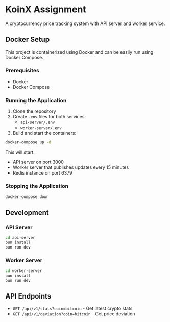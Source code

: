 # KoinX Assignment

A cryptocurrency price tracking system with API server and worker service.

## Docker Setup

This project is containerized using Docker and can be easily run using Docker Compose.

### Prerequisites

- Docker
- Docker Compose

### Running the Application

1. Clone the repository
2. Create `.env` files for both services:
   - `api-server/.env`
   - `worker-server/.env`
3. Build and start the containers:

```bash
docker-compose up -d
```

This will start:

- API server on port 3000
- Worker server that publishes updates every 15 minutes
- Redis instance on port 6379

### Stopping the Application

```bash
docker-compose down
```

## Development

### API Server

```bash
cd api-server
bun install
bun run dev
```

### Worker Server

```bash
cd worker-server
bun install
bun run dev
```

## API Endpoints

- `GET /api/v1/stats?coin=bitcoin` - Get latest crypto stats
- `GET /api/v1/deviation?coin=bitcoin` - Get price deviation
